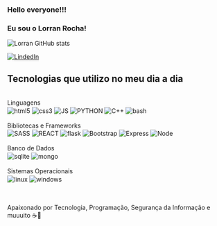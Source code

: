 ### Hello everyone!!!

### Eu sou o Lorran Rocha!

![Lorran GitHub stats](https://github-readme-stats.vercel.app/api?username=LorranRocha&show_icons=true&theme=dracula)

[![LindedIn](https://img.shields.io/badge/LinkedIn-0077B5?style=for-the-badge&logo=linkedin&logoColor=white)](https://www.linkedin.com/in/lorran-rocha-dos-santos-b4b1aa172/)

## Tecnologias que utilizo no meu dia a dia

<div style="display: inline_block"><br/>
    Linguagens<br>
    <img align="center" alt="html5" src="https://img.shields.io/badge/HTML5-E34F26?style=for-the-badge&logo=html5&logoColor=white">
    <img align="center" alt="css3" src="https://img.shields.io/badge/CSS3-1572B6?style=for-the-badge&logo=css3&logoColor=white">
    <img align="center" alt="JS" src="https://img.shields.io/badge/JavaScript-F7DF1E?style=for-the-badge&logo=javascript&logoColor=black">
    <img align="center" alt="PYTHON" src="https://img.shields.io/badge/Python-3776AB?style=for-the-badge&logo=python&logoColor=white">
    <img align="center" alt="C++" src="https://img.shields.io/badge/C%2B%2B-00599C?style=for-the-badge&logo=c%2B%2B&logoColor=white">
    <img align="center" alt="bash" src="https://img.shields.io/badge/bash%20script-0101?style=flat&logo=gnubash&logoColor=%23FFFFFF&labelColor=%23000000">
    <br><br>
    Bibliotecas e Frameworks<br> 
    <img align="center" alt="SASS" src="https://img.shields.io/badge/Sass-000?style=for-the-badge&logo=sass">
    <img align="center" alt="REACT" src="https://img.shields.io/badge/React-20232A?style=for-the-badge&logo=react&logoColor=61DAFB">    
    <img align="center" alt="flask" src="https://img.shields.io/badge/Flask-000000?style=for-the-badge&logo=flask&logoColor=white">
    <img align="center" alt="Bootstrap" src="https://img.shields.io/badge/-boostrap-0D1117?style=for-the-badge&logo=bootstrap&labelColor=0D1117">
    <img align="center" alt="Express" src="https://img.shields.io/badge/express.js-%23404d59.svg?style=for-the-badge&logo=express&logoColor=%2361DAFB">
    <img align="center" alt="Node" src="https://img.shields.io/badge/node.js-6DA55F?style=for-the-badge&logo=node.js&logoColor=white">
    <br><br>
    Banco de Dados<br>
    <img align="center" alt="sqlite" src="https://img.shields.io/badge/SQLite-000?style=for-the-badge&logo=sqlite&logoColor=07405E">
    <img align="center" alt="mongo" src="https://img.shields.io/badge/MongoDB-%234ea94b.svg?style=for-the-badge&logo=mongodb&logoColor=white">
    <br><br>
    Sistemas Operacionais<br>
    <img align="center" alt="linux" src="https://img.shields.io/badge/Linux-000?style=for-the-badge&logo=linux&logoColor=FCC624">
    <img align="center" alt="windows" src="https://img.shields.io/badge/Windows-000?style=for-the-badge&logo=windows&logoColor=2CA5E0">

</div><br/><br/>

Apaixonado por Tecnologia, Programação, Segurança da Informação e muuuito ☕💖
